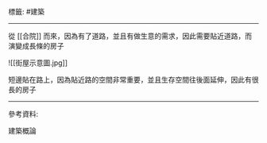 標籤: #建築 

---

從 [[合院]] 而來，因為有了道路，並且有做生意的需求，因此需要貼近道路，而演變成長條的房子

![[街屋示意圖.jpg]]

短邊貼在路上，因為貼近路的空間非常重要，並且生存空間往後面延伸，因此有很長的房子

---

參考資料:

建築概論
